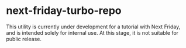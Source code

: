 # next-friday-turbo-repo
This utility is currently under development for a tutorial with Next Friday, and is intended solely for internal use. At this stage, it is not suitable for public release.
